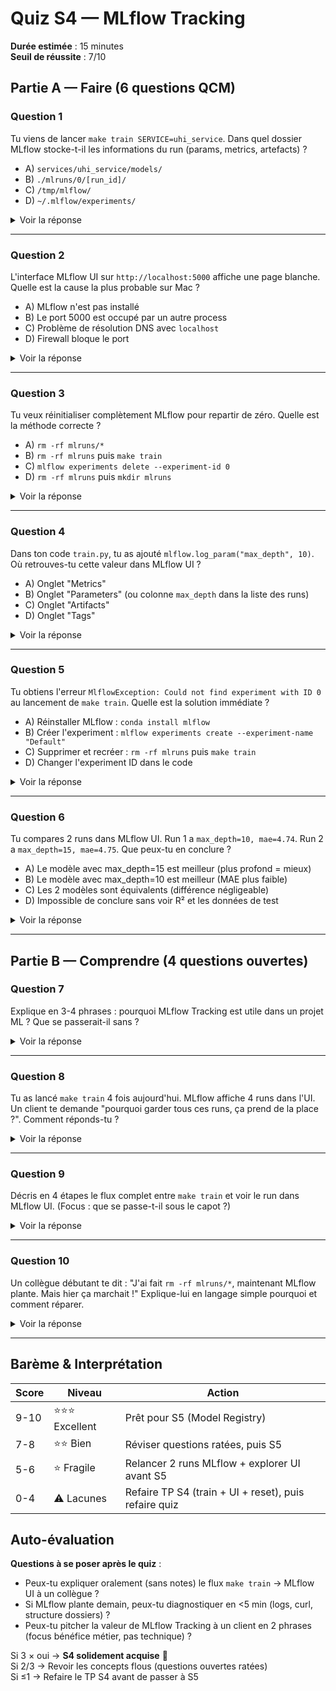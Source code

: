 # Quiz S4 — MLflow Tracking

**Durée estimée** : 15 minutes  
**Seuil de réussite** : 7/10

## Partie A — Faire (6 questions QCM)

### Question 1
Tu viens de lancer `make train SERVICE=uhi_service`. Dans quel dossier MLflow stocke-t-il les informations du run (params, metrics, artefacts) ?

- A) `services/uhi_service/models/`
- B) `./mlruns/0/[run_id]/`
- C) `/tmp/mlflow/`
- D) `~/.mlflow/experiments/`

<details>
<summary>Voir la réponse</summary>

**Réponse : B**

**Explication** : MLflow utilise `./mlruns/` à la racine du projet par défaut. L'experiment ID 0 (Default) crée un sous-dossier `0/`, et chaque run a son propre sous-dossier identifié par un UUID (ex: `da7ff42a...`).

**Anti-pattern** : Chercher les runs dans `services/` ou confondre avec le modèle .pkl sauvegardé manuellement (qui va dans `services/uhi_service/models/`).
</details>

---

### Question 2
L'interface MLflow UI sur `http://localhost:5000` affiche une page blanche. Quelle est la cause la plus probable sur Mac ?

- A) MLflow n'est pas installé
- B) Le port 5000 est occupé par un autre process
- C) Problème de résolution DNS avec `localhost`
- D) Firewall bloque le port

<details>
<summary>Voir la réponse</summary>

**Réponse : C**

**Explication** : Sur Mac, `localhost` peut avoir des problèmes de résolution DNS. L'API MLflow répond correctement (testable avec `curl`), mais le frontend ne charge pas. Solution : utiliser `http://127.0.0.1:5000` (IP loopback directe).

**Erreur fréquente** : Relancer MLflow ou changer de port alors que le serveur fonctionne. Toujours tester l'API avec `curl` avant.

**Commande diagnostic** : `curl "http://127.0.0.1:5000/api/2.0/mlflow/experiments/get?experiment_id=0"` (guillemets obligatoires à cause du `?` en zsh).
</details>

---

### Question 3
Tu veux réinitialiser complètement MLflow pour repartir de zéro. Quelle est la méthode correcte ?

- A) `rm -rf mlruns/*`
- B) `rm -rf mlruns` puis `make train`
- C) `mlflow experiments delete --experiment-id 0`
- D) `rm -rf mlruns` puis `mkdir mlruns`

<details>
<summary>Voir la réponse</summary>

**Réponse : B**

**Explication** : `rm -rf mlruns` supprime tout. Au prochain `make train`, MLflow recrée automatiquement la structure (`mlruns/0/meta.yaml`, etc.). C'est la méthode la plus propre.

**Anti-pattern A** : `rm -rf mlruns/*` laisse un dossier `mlruns/` vide. MLflow refuse de réinitialiser (sécurité) et génère l'erreur "Could not find experiment with ID 0".

**Anti-pattern D** : Créer `mlruns/` manuellement avant le premier run bloque aussi la réinitialisation auto.

**Règle** : Si `mlruns/` n'existe pas → MLflow le crée. Si `mlruns/` existe → MLflow suppose qu'il contient des données importantes.
</details>

---

### Question 4
Dans ton code `train.py`, tu as ajouté `mlflow.log_param("max_depth", 10)`. Où retrouves-tu cette valeur dans MLflow UI ?

- A) Onglet "Metrics"
- B) Onglet "Parameters" (ou colonne `max_depth` dans la liste des runs)
- C) Onglet "Artifacts"
- D) Onglet "Tags"

<details>
<summary>Voir la réponse</summary>

**Réponse : B**

**Explication** : `log_param()` enregistre un hyperparamètre (valeur fixée avant l'entraînement). MLflow l'affiche dans la section "Parameters" de chaque run, et permet de créer une colonne `max_depth` dans le tableau de comparaison.

**Différence clé** :
- `log_param()` → hyperparams (max_depth, n_estimators)
- `log_metric()` → métriques de performance (mae, r2_score)
- `log_model()` → artefact modèle (fichier pkl)

**Astuce UI** : Cliquer sur "Columns" pour afficher/masquer les colonnes params et metrics.
</details>

---

### Question 5
Tu obtiens l'erreur `MlflowException: Could not find experiment with ID 0` au lancement de `make train`. Quelle est la solution immédiate ?

- A) Réinstaller MLflow : `conda install mlflow`
- B) Créer l'experiment : `mlflow experiments create --experiment-name "Default"`
- C) Supprimer et recréer : `rm -rf mlruns` puis `make train`
- D) Changer l'experiment ID dans le code

<details>
<summary>Voir la réponse</summary>

**Réponse : C**

**Explication** : Cette erreur survient quand `mlruns/` existe mais que `mlruns/0/meta.yaml` est absent (structure corrompue). La solution la plus simple : supprimer complètement `mlruns/` et laisser MLflow le recréer proprement.

**Option B fonctionne aussi** mais nécessite la bonne syntaxe : `mlflow experiments create --experiment-name "Default" --artifact-location file://$(pwd)/mlruns/0`. Option C est plus rapide.

**Erreur fréquente** : Avoir fait `rm -rf mlruns/*` puis `mkdir mlruns` avant l'erreur. C'est justement ce qui casse la structure.
</details>

---

### Question 6
Tu compares 2 runs dans MLflow UI. Run 1 a `max_depth=10, mae=4.74`. Run 2 a `max_depth=15, mae=4.75`. Que peux-tu en conclure ?

- A) Le modèle avec max_depth=15 est meilleur (plus profond = mieux)
- B) Le modèle avec max_depth=10 est meilleur (MAE plus faible)
- C) Les 2 modèles sont équivalents (différence négligeable)
- D) Impossible de conclure sans voir R² et les données de test

<details>
<summary>Voir la réponse</summary>

**Réponse : C (ou D acceptable)**

**Explication** : Différence de MAE de 0.01 sur un score ~4.7 est **négligeable** (±0.2%). Sur des données synthétiques avec bruit aléatoire, c'est du bruit statistique. Les 2 modèles performent pareil.

**Réponse D acceptable** car en production, on regarde aussi :
- R² (variance expliquée)
- Performance sur données de test (pas juste train)
- Latence d'inférence (max_depth=10 peut être plus rapide)
- Coût de réentraînement

**Anti-pattern B** : Choisir systématiquement le MAE le plus bas sans contexte. En ML, une différence <1% est souvent du bruit.

**Lien S5** : Le Model Registry (semaine prochaine) aide à comparer et choisir la version à mettre en production.
</details>

---

## Partie B — Comprendre (4 questions ouvertes)

### Question 7
Explique en 3-4 phrases : pourquoi MLflow Tracking est utile dans un projet ML ? Que se passerait-il sans ?

<details>
<summary>Voir la réponse</summary>

**Réponse attendue** (3 points clés) :

1. **Traçabilité** : MLflow enregistre automatiquement tous les runs (params, métriques, artefacts). Sans lui, tu devrais noter manuellement "quel modèle j'ai entraîné avec quels hyperparams", ce qui est source d'erreurs.

2. **Comparaison** : L'interface permet de comparer visuellement plusieurs runs (ex: max_depth=10 vs 15). Sans outil, tu dois relire des logs texte éparpillés ou refaire les entraînements.

3. **Reproductibilité** : Chaque run sauvegarde le modèle + metadata. Si un modèle performe bien en prod, tu peux retrouver exactement comment il a été entraîné. Sans MLflow, risque de "on sait plus quel modèle on a déployé".

**Lien avec valeur client** : En cas de régression en production (modèle v2 moins bon que v1), MLflow permet un rollback immédiat vers v1. Sans tracking, c'est la panique ("c'était quoi les bons hyperparams déjà ?").

**Anticipation S5** : Le Model Registry (semaine prochaine) ajoute une couche au-dessus : versions nommées (v1, v2) avec états (Staging, Production) pour gérer le cycle de vie des modèles.
</details>

---

### Question 8
Tu as lancé `make train` 4 fois aujourd'hui. MLflow affiche 4 runs dans l'UI. Un client te demande "pourquoi garder tous ces runs, ça prend de la place ?". Comment réponds-tu ?

<details>
<summary>Voir la réponse</summary>

**Réponse attendue** (3 points clés) :

1. **Historique d'expérimentation** : Les 4 runs montrent ton processus d'optimisation (ex: tester différents hyperparams). C'est la preuve que tu as itéré et comparé scientifiquement, pas choisi au hasard.

2. **Audit & conformité** : En environnement pro (banque, santé, énergie), tu dois pouvoir justifier "pourquoi ce modèle en production ?". MLflow fournit la trace complète : qui, quand, avec quels params, quelle performance.

3. **Coût négligeable** : Un run MLflow = quelques Ko de metadata + 1 fichier .pkl (~1-5 Mo). 100 runs = ~500 Mo max. C'est bien moins cher que de refaire un entraînement perdu.

**Pitch client** : "C'est comme un journal de bord automatique. Si votre modèle régresse en production, je peux retrouver instantanément le bon modèle et ses paramètres, au lieu de passer 2 jours à réexpérimenter. Ça réduit votre risque opérationnel de 80%."

**Note** : En pratique, on peut nettoyer les runs de test (durée <1s, pas de metrics) après validation. Mais garder tous les runs complets est la bonne pratique.
</details>

---

### Question 9
Décris en 4 étapes le flux complet entre `make train` et voir le run dans MLflow UI. (Focus : que se passe-t-il sous le capot ?)

<details>
<summary>Voir la réponse</summary>

**Réponse attendue** (flux logique) :

1. **Lancement** : `make train` exécute `python services/uhi_service/src/train.py`. Python démarre, imports chargés (numpy, sklearn, mlflow).

2. **Enregistrement** : `with mlflow.start_run():` crée un nouveau run dans `./mlruns/0/[run_id]/`. MLflow génère un UUID unique, crée la structure de dossiers.

3. **Logging** : Pendant l'entraînement, `mlflow.log_param()` écrit dans `params/`, `mlflow.log_metric()` dans `metrics/`, `mlflow.sklearn.log_model()` sauvegarde le modèle dans `artifacts/model/`.

4. **UI** : `mlflow ui` lit le contenu de `./mlruns/0/` (tous les sous-dossiers run_id), parse les fichiers metadata, et affiche le tableau dans le navigateur. Chaque rechargement de page relit `mlruns/` (pas de cache base de données pour l'instant).

**Validation** : Mention de `./mlruns/[run_id]/`, distinction params/metrics/artifacts, et compréhension que l'UI lit directement le système de fichiers (pas de serveur séparé en mode local).

**Lien avec S5** : Le Model Registry ajoute une couche "registered models" avec versions nommées, mais utilise toujours `mlruns/` en backend.
</details>

---

### Question 10
Un collègue débutant te dit : "J'ai fait `rm -rf mlruns/*`, maintenant MLflow plante. Mais hier ça marchait !" Explique-lui en langage simple pourquoi et comment réparer.

<details>
<summary>Voir la réponse</summary>

**Réponse attendue** (explication pédagogique) :

1. **Pourquoi ça casse** : `rm -rf mlruns/*` supprime le contenu (les runs + le fichier `meta.yaml` de l'experiment 0) mais laisse le dossier `mlruns/` vide. MLflow voit que `mlruns/` existe et suppose qu'il contient une structure valide, mais ne trouve pas l'experiment 0 → erreur.

2. **Analogie** : C'est comme vider complètement un classeur mais laisser le meuble vide. Quand tu cherches le dossier "Default", tu trouves le meuble mais pas le dossier → confusion.

3. **Solution** : Supprime le dossier entier (`rm -rf mlruns`), pas juste le contenu. Au prochain `make train`, MLflow dira "ah, pas de classeur, je dois en créer un neuf" et reconstruit tout proprement.

**Règle simple** : Pour reset MLflow, toujours faire `rm -rf mlruns` (supprimer le dossier), jamais `rm -rf mlruns/*` (vider le contenu).

**Validation** : Si ton collègue peut expliquer à quelqu'un d'autre avec ses propres mots (sans réciter ta réponse), c'est gagné. Sinon, lui faire tester la manipulation pour comprendre viscéralement.
</details>

---

## Barème & Interprétation

| Score | Niveau | Action |
|-------|--------|--------|
| 9-10 | ⭐⭐⭐ Excellent | Prêt pour S5 (Model Registry) |
| 7-8 | ⭐⭐ Bien | Réviser questions ratées, puis S5 |
| 5-6 | ⭐ Fragile | Relancer 2 runs MLflow + explorer UI avant S5 |
| 0-4 | ⚠️ Lacunes | Refaire TP S4 (train + UI + reset), puis refaire quiz |

## Auto-évaluation

**Questions à se poser après le quiz** :
- Peux-tu expliquer oralement (sans notes) le flux `make train` → MLflow UI à un collègue ?
- Si MLflow plante demain, peux-tu diagnostiquer en <5 min (logs, curl, structure dossiers) ?
- Peux-tu pitcher la valeur de MLflow Tracking à un client en 2 phrases (focus bénéfice métier, pas technique) ?

Si 3 × oui → **S4 solidement acquise** 🎉  
Si 2/3 → Revoir les concepts flous (questions ouvertes ratées)  
Si ≤1 → Refaire le TP S4 avant de passer à S5